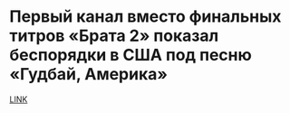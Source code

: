 # Первый канал вместо финальных титров «Брата 2» показал беспорядки в США под песню «Гудбай, Америка»



[LINK](https://varlamov.ru/3920542.html)